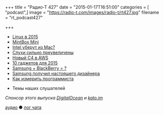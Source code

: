 +++
title = "Радио-Т 427"
date = "2015-01-17T16:51:00"
categories = [ "podcast",]
image = "https://radio-t.com/images/radio-t/rt427.jpg"
filename = "rt_podcast427"

+++

* [Linux в 2015](http://prsm.tc/DA1ydm)
* [MintBox Mini](http://prsm.tc/JJYjAS)
* [Intel уберут из Mac?](http://prsm.tc/GgFhyA)
* [Слухи сильно преувеличены](http://www.cultofmac.com/309019/worlds-top-apple-analyst-probably-wrong-arm-based-macs/)
* [Новый C4 в AWS](https://gigaom.com/2015/01/12/big-new-aws-c4-instances-are-here-for-real/)
* [10 гаджетов для 2015](http://prsm.tc/z4n3f1)
* [Samsung + BlackBerry = ?](http://mashable.com/2015/01/15/blackberry-samsung-handsets/)
* [Samsung получил настоящего дизайнера](http://9to5mac.com/2015/01/15/samsung-jony-ive-new-designer/)
* [Как измерить программиста](http://prsm.tc/DQUbJw)
- Темы наших слушателей

_Спонсор этого выпуска [DigitalOcean](https://www.digitalocean.com) и [kato.im](https://kato.im)_

[аудио](http://cdn.radio-t.com/rt_podcast427.mp3) ● [лог чата](http://chat.radio-t.com/logs/radio-t-427.html)
<audio src="http://cdn.radio-t.com/rt_podcast427.mp3" preload="none"></audio>